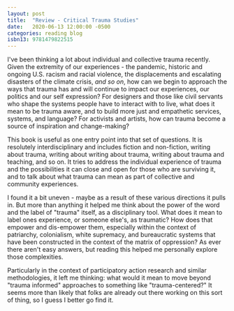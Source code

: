 ```yaml
---
layout: post
title:  "Review - Critical Trauma Studies"
date:   2020-06-13 12:00:00 -0500
categories: reading blog
isbn13: 9781479822515
---
```

I've been thinking a lot about individual and collective trauma recently. Given the extremity of our experiences - the pandemic, historic and ongoing U.S. racism and racial violence, the displacements and escalating disasters of the climate crisis, _and so on_, how can we begin to approach the ways that trauma has and will continue to impact our experiences, our politics and our self expression? For designers and those like civil servants who shape the systems people have to interact with to live, what does it mean to be trauma aware, and to build more just and empathetic services, systems, and language? For activists and artists, how can trauma become a source of inspiration and change-making?

This book is useful as one entry point into that set of questions. It is resolutely interdisciplinary and includes fiction and non-fiction, writing about trauma, writing about writing about trauma, writing about trauma and teaching, and so on. It tries to address the individual experience of trauma and the possibilities it can close and open for those who are surviving it, and to talk about what trauma can mean as part of collective and community experiences.

I found it a bit uneven - maybe as a result of these various directions it pulls in. But more than anything it helped me think about the power of the word and the label of "trauma" itself, as a disciplinary tool. What does it mean to label ones experience, or someone else's, as traumatic? How does that empower and dis-empower them, especially within the context of patriarchy, colonialism, white supremacy, and bureaucratic systems that have been constructed in the context of the matrix of oppression? As ever there aren't easy answers, but reading this helped me personally explore those complexities.

Particularly in the context of participatory action research and similar methodologies, it left me thinking: what would it mean to move beyond "trauma informed" approaches to something like "trauma-centered?" It seems more than likely that folks are already out there working on this sort of thing, so I guess I better go find it.
